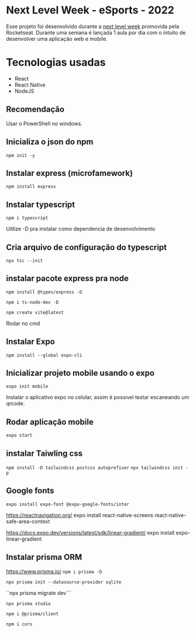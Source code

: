 # Next Level Week - eSports - 2022

Esse projeto foi desenvolvido durante a [next level week](https://lp.rocketseat.com.br/nlw) promovida pela Rocketseat. Durante uma semana é lançada 1 aula por dia com o intuito de desenvolver uma aplicação web e mobile.

# Tecnologias usadas
- React
- React Native
- NodeJS

## Recomendação
Usar o PowerShell no windows.

## Inicializa o json do npm
``npm init -y``

## Instalar express (microfamework)
``npm install express``

## Instalar typescript
``npm i typescript``

Uitlize -D pra instalar como dependencia de desenvolvimento

## Cria arquivo de configuração do typescript
``npx tsc --init``
 
## instalar pacote express pra node
``npm install @types/express -D``

``npm i ts-node-dev -D``

``npm create vite@latest``

Rodar no cmd
## Instalar Expo
``npm install --global expo-cli``

## Inicializar projeto mobile usando o expo
``expo init mobile``

Instalar o aplicativo expo no celular, assim é possivel testar escaneando um qrcode.

## Rodar aplicação mobile
``expo start``

## instalar Taiwling css
```npm install -D tailwindcss postcss autoprefixer```
```npx tailwindcss init -p```

## Google fonts
```expo install expo-font @expo-google-fonts/inter```

https://reactnavigation.org/
expo install react-native-screens react-native-safe-area-context

https://docs.expo.dev/versions/latest/sdk/linear-gradient/
expo install expo-linear-gradient

## Instalar prisma ORM
https://www.prisma.io/
```npm i prisma -D```

```npx prisma init --datasource-provider sqlite ```

``npx prisma migrate dev```

```npx prisma studio```

```npm i @prisma/client```

```npm i cors```
